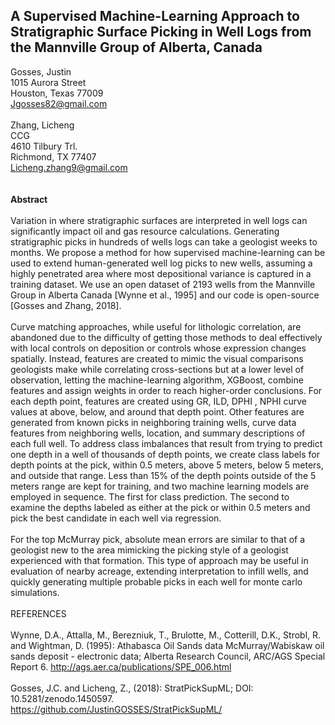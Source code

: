 ## A Supervised Machine-Learning Approach to Stratigraphic Surface Picking in Well Logs from the Mannville Group of Alberta, Canada
Gosses, Justin <br/>
1015 Aurora Street <br/>
Houston, Texas 77009<br/>
Jgosses82@gmail.com<br/>
<br/>
Zhang, Licheng<br/>
CCG<br/>
4610 Tilbury Trl.<br/>
Richmond, TX 77407<br/>
Licheng.zhang9@gmail.com<br/>
<br/>
<br/>
<b>Abstract</b><br/>
<br/>
Variation in where stratigraphic surfaces are interpreted in well logs can significantly impact oil and gas resource calculations. Generating stratigraphic picks in hundreds of wells logs can take a geologist weeks to months. We propose a method for how supervised machine-learning can be used to extend human-generated well log picks to new wells, assuming a highly penetrated area where most depositional variance is captured in a training dataset. We use an open dataset of 2193 wells from the Mannville Group in Alberta Canada [Wynne et al., 1995] and our code is open-source [Gosses and Zhang, 2018]. 
<br/>
<br/>
Curve matching approaches, while useful for lithologic correlation, are abandoned due to the difficulty of getting those methods to deal effectively with local controls on deposition or controls whose expression changes spatially. Instead, features are created to mimic the visual comparisons geologists make while correlating cross-sections but at a lower level of observation, letting the machine-learning algorithm, XGBoost, combine features and assign weights in order to reach higher-order conclusions. For each depth point, features are created using GR, ILD, DPHI , NPHI curve values at above, below, and around that depth point. Other features are generated from known picks in neighboring training wells, curve data features from neighboring wells, location, and summary descriptions of each full well. To address class imbalances that result from trying to predict one depth in a well of thousands of depth points, we create class labels for depth points at the pick, within 0.5 meters, above 5 meters, below 5 meters, and outside that range. Less than 15% of the depth points outside of the 5 meters range are kept for training, and two machine learning models are employed in sequence. The first for class prediction. The second to examine the depths labeled as either at the pick or within 0.5 meters and pick the best candidate in each well via regression.
<br/>
<br/>
For the top McMurray pick, absolute mean errors are similar to that of a geologist new to the area mimicking the picking style of a geologist experienced with that formation. This type of approach may be useful in evaluation of nearby acreage, extending interpretation to infill wells, and quickly generating multiple probable picks in each well for monte carlo simulations. 
<br/><br/>
REFERENCES
<br/><br/>
Wynne, D.A., Attalla, M., Berezniuk, T., Brulotte, M., Cotterill, D.K., Strobl, R. and Wightman, D. (1995): Athabasca Oil Sands data McMurray/Wabiskaw oil sands deposit - electronic data; Alberta Research Council, ARC/AGS Special Report 6. http://ags.aer.ca/publications/SPE_006.html
<br/><br/>
Gosses, J.C. and Licheng, Z., (2018): StratPickSupML; DOI: 10.5281/zenodo.1450597. https://github.com/JustinGOSSES/StratPickSupML/
